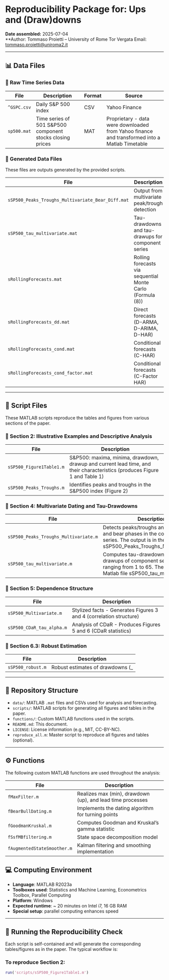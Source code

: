 # Reproducibility Package for: Ups and (Draw)downs

**Date assembled:** 2025-07-04  
**Author: Tommaso Proietti – University of Rome Tor Vergata
          Email: tommaso.proietti@uniroma2.it 
 
 ---
## 📊 Data Files

### 🔹 Raw Time Series Data

| File        | Description                                 | Format | Source         |
|-------------|---------------------------------------------|--------|----------------|
| `^GSPC.csv` | Daily S&P 500 index                         | CSV    | Yahoo Finance  |
| `sp500.mat` | Time series of 501 S&P500 component stocks closing prices | MAT    | Proprietary - data were downloaded from Yahoo finance and transformed into a Matlab Timetable   |

### 🔹 Generated Data Files

These files are outputs generated by the provided scripts.

| File                              | Description                                                      | Produced By                          |
|-----------------------------------|------------------------------------------------------------------|--------------------------------------|
| `sSP500_Peaks_Troughs_Multivariate_Bear_Diff.mat` | Output from multivariate peak/trough detection                  | `sSP500_Peaks_Troughs_Multivariate.m` (diffusion index)|
| `sSP500_tau_multivariate.mat`     | Tau-drawdowns and tau-drawups for component series               | `sSP500_tau_multivariate.m`          |
| `sRollingForecasts.mat`           | Rolling forecasts via sequential Monte Carlo (Formula (8))       | `sRollingForecasts.m`                |
| `sRollingForecasts_dd.mat`        | Direct forecasts (D-ARMA, D-ARIMA, D-HAR)                         | `sRollingForecasts_dd.m`             |
| `sRollingForecasts_cond.mat`      | Conditional forecasts (C-HAR)                                    | `sRollingForecasts_cond.m`           |
| `sRollingForecasts_cond_factor.mat` | Conditional forecasts (C-Factor HAR)                            | `sRollingForecasts_cond_factor.m`    |

 ---
## 📜 Script Files

These MATLAB scripts reproduce the tables and figures from various sections of the paper.

### 🔹 Section 2: Illustrative Examples and Descriptive Analysis

| File                         | Description                                           |
|------------------------------|-------------------------------------------------------|
| `sSP500_Figure1Table1.m`     | S&P500: maxima, minima, drawdown, drawup and current lead time, and their characteristics (produces Figure 1 and Table 1)|
| `sSP500_Peaks_Troughs.m`     | Identifies peaks and troughs in the S&P500 index (Figure 2) |

### 🔹 Section 4: Multivariate Dating and Tau-Drawdowns

| File                                  | Description                                               |
|---------------------------------------|-----------------------------------------------------------|
| `sSP500_Peaks_Troughs_Multivariate.m` | Detects peaks/troughs and identifies bull and bear phases in the component series. The output is in the Matlab file sSP500_Peaks_Troughs_Multivariate.mat |
| `sSP500_tau_multivariate.m`          | Computes tau-drawdowns and tau-drawups of component series for tau ranging from 1 to 65. The output is in the Matlab file sSP500_tau_multivariate.mat|

### 🔹 Section 5: Dependence Structure

| File                            | Description                                       |
|----------------------------------|---------------------------------------------------|
| `sSP500_Multivariate.m`   | Stylized facts - Generates Figures 3 and 4 (correlation structure) |
| `sSP500_CDaR_tau_alpha.m`        | Analysis of CDaR - Produces Figures 5 and 6 (CDaR statistics)        |

### 🔹 Section 6.3: Robust Estimation

| File              | Description                                  |
|-------------------|----------------------------------------------|
| `sSP500_robust.m` | Robust estimates of drawdowns (_
 ---
## 📁 Repository Structure

- `data/`: MATLAB `.mat` files and CSVs used for analysis and forecasting.
- `scripts/`: MATLAB scripts for generating all figures and tables in the paper.
- `functions/`: Custom MATLAB functions used in the scripts.
- `README.md`: This document.
- `LICENSE`: License information (e.g., MIT, CC-BY-NC).
- `reproduce_all.m`: Master script to reproduce all figures and tables (optional).

---
## ⚙️ Functions

The following custom MATLAB functions are used throughout the analysis:

| File                         | Description                                           |
|------------------------------|-------------------------------------------------------|
| `fMaxFilter.m`               | Realizes max (min), drawdown (up), and lead time processes |
| `fBearBullDating.m`          | Implements the dating algorithm for turning points   |
| `fGoodmanKruskal.m`          | Computes Goodman and Kruskal’s gamma statistic       |
| `fSsfMBfiltering.m`          | State space decomposition model                      |
| `fAugmentedStateSmoother.m`  | Kalman filtering and smoothing implementation        |

## 💻 Computing Environment

- **Language**: MATLAB R2023a  
- **Toolboxes used**: Statistics and Machine Learning, Econometrics Toolbox, Parallel Computing  
- **Platform**: Windows 
- **Expected runtime**: ~ 20 minutes on Intel i7, 16 GB RAM
- **Special setup**:  parallel computing enhances speed

---

## 🔧 Running the Reproducibility Check

Each script is self-contained and will generate the corresponding tables/figures as in the paper. The typical workflow is:

### To reproduce Section 2:

```matlab
run('scripts/sSP500_Figure1Table1.m')

